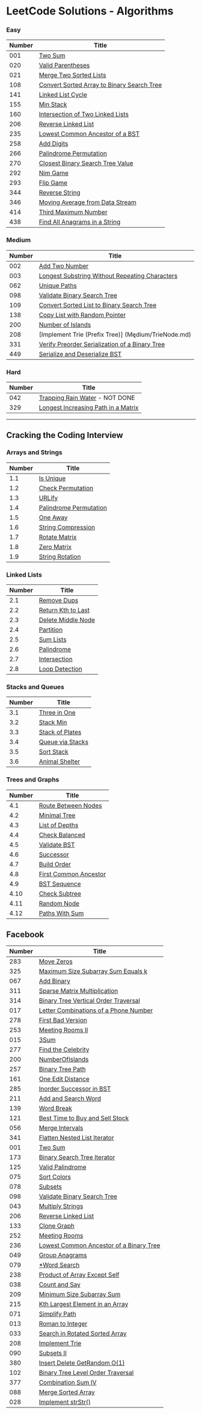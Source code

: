 # LeetCode Solutions - Algorithms

### Easy

|Number| Title |
|------|-------|
|001| [Two Sum](Easy/TwoSum.md)|
|020| [Valid Parentheses](Easy/ValidParen.md)
|021| [Merge Two Sorted Lists](Easy/MergeTwoSortedLists.md)
|108| [Convert Sorted Array to Binary Search Tree](Easy/ConvertSortedArrayToBST.md)
|141| [Linked List Cycle](Easy/LinkedListCycle.md)
|155| [Min Stack](Easy/MinStack.md)
|160| [Intersection of Two Linked Lists](IntersectionTwoLinkedLists.md)
|206| [Reverse Linked List](Easy/ReverseLinkedList.md)
|235| [Lowest Common Ancestor of a BST](Easy/LCABST.md)
|258| [Add Digits](Easy/AddDigits.md)|
|266| [Palindrome Permutation](Easy/PalindromePermutation.md)|
|270| [Closest Binary Search Tree Value](Easy/ClosestBST.md)
|292| [Nim Game](Easy/NimGame.md)|
|293| [Flip Game](Easy/FlipGame.md)|
|344| [Reverse String](Easy/ReverseString.md)|
|346| [Moving Average from Data Stream](Easy/MovingAverage.md)|
|414| [Third Maximum Number](Easy/ThirdMax.md)|
|438| [Find All Anagrams in a String](Easy/FindAnagrams.md)|

### Medium

| Number | Title |
|--------|--------|
|002| [Add Two Number](Medium/AddTwoNumbers.md)|
|003| [Longest Substring Without Repeating Characters](Medium/LongestSubstring.md)|
|062| [Unique Paths](Medium/UniquePaths.md)|
|098| [Validate Binary Search Tree](Medium/ValidateBST.md)|
|109| [Convert Sorted List to Binary Search Tree](Medium/ConvertSortedListToBST.md)|
|138| [Copy List with Random Pointer](Medium/CopyListRandomPointer.md)|
|200| [Number of Islands](Medium/NumberOfIslands.md)|
|208| [Implement Trie (Prefix Tree)] (Mędium/TrieNode.md)|
|331| [Verify Preorder Serialization of a Binary Tree](Medium/PreorderBT.md)|
|449| [Serialize and Deserialize BST](Medium/SerializeDeserializeBST.md)|


### Hard
| Number | Title |
|--------|-------|
|042| [Trapping Rain Water](Hard/TrappingRainWater.md) - NOT DONE|
|329| [Longest Increasing Path in a Matrix](Hard/LongestIncreasingPath.md)|


------------------------------------------------------------------------


## Cracking the Coding Interview

### Arrays and Strings
| Number | Title |
|--------|-------|
|1.1| [Is Unique](CCI/ArraysAndStrings/IsUnique.md)
|1.2| [Check Permutation](CCI/ArraysAndStrings/CheckPermutation.md)
|1.3| [URLify](CCI/ArraysAndStrings/URLify.md)
|1.4| [Palindrome Permutation](CCI/ArraysAndStrings/PalindromePermutation.md)
|1.5| [One Away](CCI/ArraysAndStrings/OneAway.md)
|1.6| [String Compression](CCI/ArraysAndStrings/StringCompression.md)
|1.7| [Rotate Matrix](CCI/ArraysAndStrings/RotateMatrix.md)
|1.8| [Zero Matrix](CCI/ArraysAndStrings/ZeroMatrix.md)
|1.9| [String Rotation](CCI/ArraysAndStrings/StringRotation.md)

### Linked Lists
| Number | Title |
|--------|-------|
|2.1| [Remove Dups](CCI/LinkedLists/RemoveDups.md)
|2.2| [Return Kth to Last](CCI/LinkedLists/ReturnKthToLast.md)
|2.3| [Delete Middle Node](CCI/LinkedLists/DeleteMiddleNode.md)
|2.4| [Partition](CCI/LinkedLists/Partition.md)
|2.5| [Sum Lists](CCI/LinkedLists/SumLists.md)
|2.6| [Palindrome](CCI/LinkedLists/Palindrome.md)
|2.7| [Intersection](CCI/LinkedLists/Intersection.md)
|2.8| [Loop Detection](CCI/LinkedLists/LoopDetection.md)

### Stacks and Queues
| Number | Title |
|--------|-------|
|3.1| [Three in One](CCI/StacksAndQueues/ThreeInOne.md)
|3.2| [Stack Min](CCI/StacksAndQueues/StackMin.md)
|3.3| [Stack of Plates](CCI/StacksAndQueues/StackOfPlates.md)
|3.4| [Queue via Stacks](CCI/StacksAndQueues/QueueViaStacks.md)
|3.5| [Sort Stack](CCI/StacksAndQueues/SortStack.md)
|3.6| [Animal Shelter](CCI/StacksAndQueues/AnimalShelter.md)

### Trees and Graphs
| Number | Title |
|--------|-------|
|4.1| [Route Between Nodes](CCI/TreesAndGraphs/RouteBetweenNodes.md)
|4.2| [Minimal Tree](CCI/TreesAndGraphs/MinimalTree.md)
|4.3| [List of Depths](CCI/TreesAndGraphs/ListOfDepths.md)
|4.4| [Check Balanced](CCI/TreesAndGraphs/CheckBalanced.md)
|4.5| [Validate BST](CCI/TreesAndGraphs/ValidateBST.md)
|4.6| [Successor](CCI/TreesAndGraphs/Successor.md)
|4.7| [Build Order](CCI/TreesAndGraphs/BuildOrder.md)
|4.8| [First Common Ancestor](CCI/TreesAndGraphs/FirstCommonAncestor.md)
|4.9| [BST Sequence](CCI/TreesAndGraphs/BSTSequence.md)
|4.10| [Check Subtree](CCI/TreesAndGraphs/CheckSubtree.md)
|4.11| [Random Node](CCI/TreesAndGraphs/RandomNode.md)
|4.12| [Paths With Sum](CCI/TreesAndGraphs/PathsWithSum.md)

## Facebook
|Number| Title |
|------|-------|
|283| [Move Zeros](FB/MoveZeros.md)|
|325| [Maximum Size Subarray Sum Equals k](FB/MaxSubArray.md)|
|067| [Add Binary](FB/AddBinary.md)|
|311| [Sparse Matrix Multiplication](FB/MatrixMultiple.md)|
|314| [Binary Tree Vertical Order Traversal](FB/VerticalBST.md)|
|017| [Letter Combinations of a Phone Number](FB/LetterCombinations.md)|
|278| [First Bad Version](FB/FirstBadVersion.md)|
|253| [Meeting Rooms II](FB/MeetingRooms2.md)|
|015| [3Sum](FB/3Sum.md)|
|277| [Find the Celebrity](FB/FindCelebrity.md)|
|200| [NumberOfIslands](FB/NumOfIslands.md)|
|257| [Binary Tree Path](FB/BinaryTreePath.md)|
|161| [One Edit Distance](FB/OneEditDistance.md)|
|285| [Inorder Successor in BST](FB/InorderSuccessorBST.md)|
|211| [Add and Search Word](FB/AddSearchWord.md)|
|139| [Word Break](FB/WordBreak.md)|
|121| [Best Time to Buy and Sell Stock](FB/BestStockSell.md)|
|056| [Merge Intervals](FB/MergeIntervals.md)|
|341| [Flatten Nested List Iterator](FB/FlattenList.md)|
|001| [Two Sum](FB/TwoSum.md)|
|173| [Binary Search Tree Iterator](FB/BSTIterator.md)|
|125| [Valid Palindrome](FB/ValidPalindrome.md)|
|075| [Sort Colors](FB/SortColors.md)|
|078| [Subsets](FB/Subsets.md)|
|098| [Validate Binary Search Tree](FB/ValidBST.md)|
|043| [Multiply Strings](FB/MultiplyStrings.md)|
|206| [Reverse Linked List](FB/ReverseLinkedList.md)|
|133| [Clone Graph](FB/CloneGraphs.md)|
|252| [Meeting Rooms](FB/MeetingRooms.md)|
|236| [Lowest Common Ancestor of a Binary Tree](FB/LCABST.md)|
|049| [Group Anagrams](FB/GroupAnagrams.md)|
|079| [*Word Search](FB/WordSearch.md)|
|238| [Product of Array Except Self](FB/ProductOfArray.md)|
|038| [Count and Say](FB/CountSay.md)|
|209| [Minimum Size Subarray Sum](FB/MinSubarray.md)|
|215| [Kth Largest Element in an Array](FB/KthLargest.md)|
|071| [Simplify Path](FB/SimplifyPath.md)|
|013| [Roman to Integer](FB/Roman2Integer.md)|
|033| [Search in Rotated Sorted Array](FB/SearchRotatedArray.md)|
|208| [Implement Trie](FB/Trie.md)|
|090| [Subsets II](FB/Subsets2.md)|
|380| [Insert Delete GetRandom O(1)](FB/GetRandom.md)|
|102| [Binary Tree Level Order Traversal](FB/BinaryTreeLevelOrder.md)|
|377| [Combination Sum IV](FB/CombinationSumIV.md)|
|088| [Merge Sorted Array](FB/MergeSortedArray.md)|
|028| [Implement strStr()](FB/ImplementStrStr.md)|
